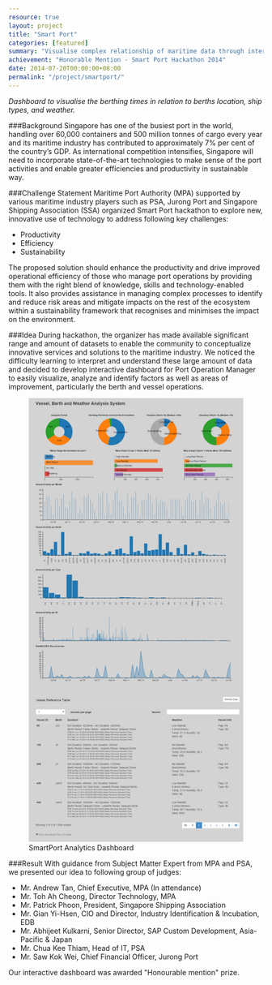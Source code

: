 ```yaml
---
resource: true
layout: project
title: "Smart Port"
categories: [featured]
summary: "Visualise complex relationship of maritime data through interactive, multi-dimensional dashboard."
achievement: "Honorable Mention - Smart Port Hackathon 2014"
date: 2014-07-20T00:00:00+08:00
permalink: "/project/smartport/"
---
```


*Dashboard to visualise the berthing times in relation to berths location, ship types, and weather.*

###Background
Singapore has one of the busiest port in the world, handling over 60,000 containers and 500 million tonnes of cargo every year and its maritime industry has contributed to approximately 7% per cent of the country’s GDP. As international competition intensifies, Singapore will need to incorporate state-of-the-art technologies to make sense of the port activities and enable greater efficiencies and productivity in sustainable way. 

###Challenge Statement
Maritime Port Authority (MPA) supported by various maritime industry players such as PSA, Jurong Port and Singapore Shipping Association (SSA) organized Smart Port hackathon to explore new, innovative use of technology to address following key challenges:
  
  * Productivity
  * Efficiency
  * Sustainability

The proposed solution should enhance the productivity and drive improved operational efficiency of those who manage port operations by providing them with the right blend of knowledge, skills and technology-enabled tools. It also provides assistance in managing complex processes to identify and reduce risk areas and mitigate impacts on the rest of the ecosystem within a sustainability framework that recognises and minimises the impact on the environment. 

###Idea
During hackathon, the organizer has made available significant range and amount of datasets to enable the community to conceptualize innovative services and solutions to the maritime industry. We noticed the difficulty learning to interpret and understand these large amount of data and decided to develop interactive dashboard for Port Operation Manager to easily visualize, analyze and identify factors as well as areas of improvement, particularly the berth and vessel operations. 

<figure >
	<img src="/images/Project-SmartPort.jpg" alt="image">
	<figcaption>SmartPort Analytics Dashboard</figcaption>
</figure>

###Result
With guidance from Subject Matter Expert from MPA and PSA, we presented our idea to following group of judges:

  * Mr. Andrew Tan, Chief Executive, MPA (In attendance)
  * Mr. Toh Ah Cheong, Director Technology, MPA
  * Mr. Patrick Phoon, President, Singapore Shipping Association
  * Mr. Gian Yi-Hsen, CIO and Director, Industry Identification & Incubation, EDB
  * Mr. Abhijeet Kulkarni, Senior Director, SAP Custom Development, Asia-Pacific & Japan
  * Mr. Chua Kee Thiam, Head of IT, PSA
  * Mr. Saw Kok Wei, Chief Financial Officer, Jurong Port

Our interactive dashboard was awarded "Honourable mention" prize.